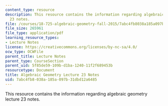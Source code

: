 ```yaml
---
content_type: resource
description: This resource contains the information regarding algebraic geometry lecture
  23 notes.
file: /courses/18-725-algebraic-geometry-fall-2015/7abc4fb8038a185a097b31dbd12a6485_MIT18_725F15_lec23.pdf
file_size: 265961
file_type: application/pdf
learning_resource_types:
- Lecture Notes
license: https://creativecommons.org/licenses/by-nc-sa/4.0/
ocw_type: OCWFile
parent_title: Lecture Notes
parent_type: CourseSection
parent_uid: 5f85de59-109b-d1ba-1240-11f2f689453b
resourcetype: Document
title: Algebraic Geometry Lecture 23 Notes
uid: 7abc4fb8-038a-185a-097b-31dbd12a6485
---
```

This resource contains the information regarding algebraic geometry lecture 23 notes.